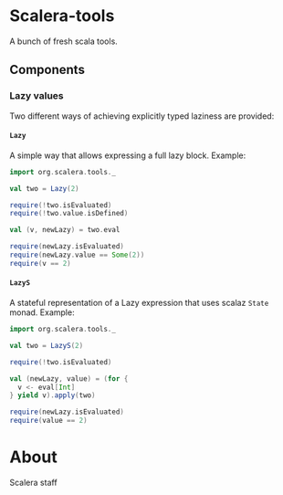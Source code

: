 # Scalera-tools

A bunch of fresh scala tools.

## Components

### Lazy values

Two different ways of achieving explicitly typed laziness are provided:

#### ```Lazy```

A simple way that allows expressing a full lazy block.
Example:

```scala
import org.scalera.tools._

val two = Lazy(2)

require(!two.isEvaluated)
require(!two.value.isDefined)

val (v, newLazy) = two.eval

require(newLazy.isEvaluated)
require(newLazy.value == Some(2))
require(v == 2)
```

#### ```LazyS```

A stateful representation of a Lazy expression that uses scalaz ```State``` monad.
Example:

```scala
import org.scalera.tools._

val two = LazyS(2)

require(!two.isEvaluated)

val (newLazy, value) = (for {
  v <- eval[Int]
} yield v).apply(two)

require(newLazy.isEvaluated)
require(value == 2)
```

# About

Scalera staff